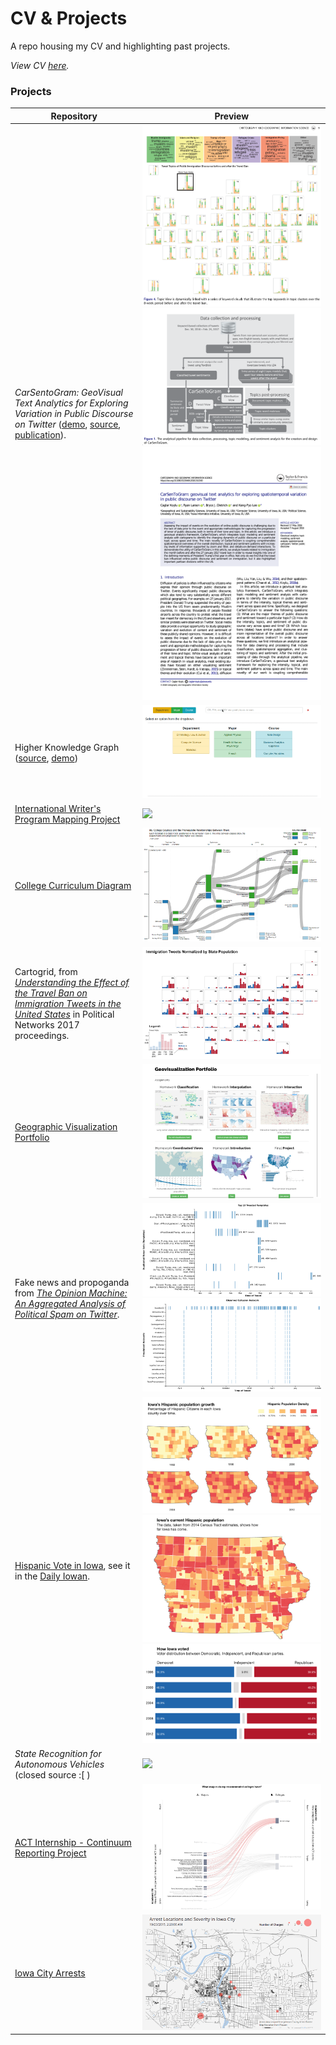# CV & Projects
A repo housing my CV and highlighting past projects.

*View CV [here](https://github.com/ryan-p-larson/CV/raw/master/Ryan-Larson-CV.pdf).*

### Projects

| Repository | Preview |
|---|---|
| *CarSentoGram: GeoVisual Text Analytics for Exploring Variation in Public Discourse on Twitter* ([demo](https://ryan-p-larson.github.io/paper/), [source](https://github.uiowa.edu/ckoylu/immigration), [publication](https://www.tandfonline.com/doi/full/10.1080/15230406.2018.1510343)). | ![Topic Dashboard](imgs/CarSentoGram-1.png) ![Tweet Data Pipeline](imgs/CarSentoGram-2.png) ![First page of publication](imgs/CarSentoGram-3.png) |
| Higher Knowledge Graph ([source](https://github.com/ryan-p-larson/higher-knowledge-graph), [demo](https://ryan-p-larson.github.io/higher-knowledge-graph)) | ![Exploring a College Course Graph](imgs/higher-knowledge-graph.gif) |
| [International Writer's Program Mapping Project](https://www.github.com/ryan-p-larson/iwp) | <img src="imgs/iwp.gif"></img> |
| [College Curriculum Diagram](https://github.com/ryan-p-larson/college-sankey) | <img src="imgs/college.png"></img> |
| Cartogrid, from [*Understanding the Effect of the Travel Ban on Immigration Tweets in the United States*](https://github.com/ryan-p-larson/gviz) in Political Networks 2017 proceedings. | <img src="imgs/cartogrid.png"></img> |
| [Geographic Visualization Portfolio](https://geog3540.github.io/ryan-p-larson/) | <img src="imgs/geoviz-portfolio.png"></img> |
| Fake news and propoganda from  [*The Opinion Machine: An Aggregated Analysis of Political Spam on Twitter*](https://github.com/ryan-p-larson/polititweets). | <img src="imgs/repeated-fake-news.png"></img> <img src="imgs/collusion-network-on-twitter.png"></img> |
| [Hispanic Vote in Iowa](https://github.com/ryan-p-larson/DI-Hisp), see it in the [Daily Iowan](http://daily-iowan.com/2016/11/02/el-voto/). | <img src="imgs/hispanicmultiples.png"></img> <img src="imgs/hispanicmap.png"></img> <img src="imgs/horizontal-bar.png"></img>|
| *State Recognition for Autonomous Vehicles* (closed source :[ ) | <img src="imgs/headpose-opencv.gif"></img> |
| [ACT Internship - Continuum Reporting Project](https://github.com/ryan-p-larson/continuum-reporting) | <img src="imgs/sankey-network.png"></img> |
| [Iowa City Arrests](https://github.com/ryan-p-larson/arrests) | <img src="imgs/arrests.gif"></img> |
